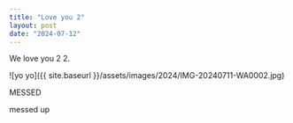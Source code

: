 ```yaml
---
title: "Love you 2"
layout: post
date: "2024-07-12"
---
```


We love you 2 2.

![yo yo]({{ site.baseurl }}/assets/images/2024/IMG-20240711-WA0002.jpg)

MESSED

messed up